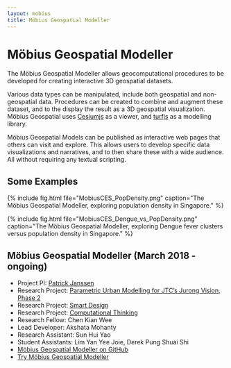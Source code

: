 ```yaml
---
layout: mobius
title: Möbius Geospatial Modeller
---
```


# Möbius Geospatial Modeller

The Möbius Geospatial Modeller allows geocomputational procedures to be developed for creating interactive 3D geospatial datasets.

Various data types can be manipulated, include both geospatial and non-geospatial data. Procedures can be created to combine and augment these dataset, and to the display the result as a 3D geospatial visualization. Möbius Geospatial uses [Cesiumjs](https://cesiumjs.org/) as a viewer, and [turfjs](http://turfjs.org/) as a modelling library. 

Möbius Geospatial Models can be published as interactive web pages that others can visit and explore. This allows users to develop specific data visualizations and narratives, and to then share these with a wide audience. All without requiring any textual scripting.

## Some Examples

{% include fig.html file="MobiusCES_PopDensity.png" caption="The Möbius Geospatial Modeller, exploring population density in Singapore." %}

{% include fig.html file="MobiusCES_Dengue_vs_PopDensity.png" caption="The Möbius Geospatial Modeller, exploring Dengue fever clusters versus population density in Singapore." %}

## Möbius Geospatial Modeller (March 2018 - ongoing)
- Project PI: [Patrick Janssen](http://patrick.janssen.name/)
- Research Project: [Parametric Urban Modelling for JTC’s Jurong Vision, Phase 2](/projects/jurong_vision_phase2.html)
- Research Project: [Smart Design](/projects/smart_design.html)
- Research Project: [Computational Thinking](/projects/comp_think.html)
- Research Fellow: Chen Kian Wee
- Lead Developer: Akshata Mohanty
- Research Assistant: Sun Hui Yao
- Student Assistants: Lim Yan Yee Joie, Derek Pung Shuai Shi
- [Möbius Geospatial Modeller on GitHub](https://github.com/design-automation/mobius-cesium)
- [Try Möbius Geospatial Modeller](https://design-automation.github.io/mobius-cesium/editor)

